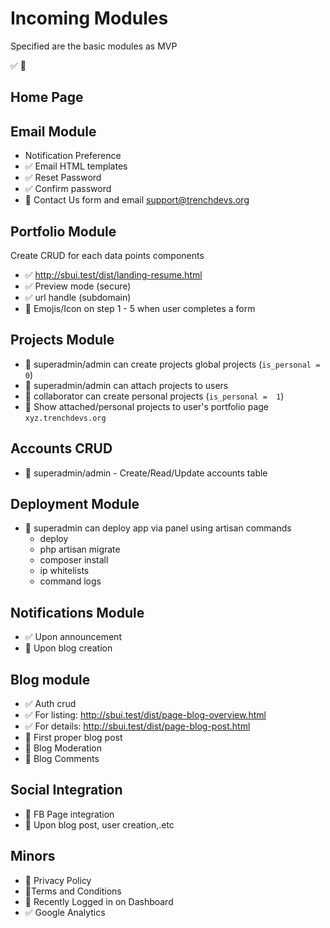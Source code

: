 # Incoming Modules

Specified are the basic modules as MVP

✅
🚧

## Home Page 

## Email Module
- Notification Preference
- ✅ Email HTML templates 
- ✅ Reset Password
- ✅ Confirm password 
- 🚧 Contact Us form and email support@trenchdevs.org

## Portfolio Module 

Create CRUD for each data points components  
- ✅ http://sbui.test/dist/landing-resume.html
- ✅ Preview mode (secure)
- ✅ url handle (subdomain)
- 🚧 Emojis/Icon on step 1 - 5 when user completes a form 

## Projects Module
- 🚧 superadmin/admin can create projects global projects (`is_personal = 0`)
- 🚧 superadmin/admin can attach projects to users 
- 🚧 collaborator can create personal projects (`is_personal =  1`) 
- 🚧 Show attached/personal projects to user's portfolio page `xyz.trenchdevs.org`

## Accounts CRUD 
- 🚧 superadmin/admin - Create/Read/Update accounts table 

## Deployment Module
- 🚧 superadmin can deploy app via panel using artisan commands
    - deploy
    - php artisan migrate
    - composer install
    - ip whitelists
    - command logs
    
## Notifications Module
- ✅ Upon announcement
- 🚧 Upon blog creation

## Blog module

- ✅ Auth crud
- ✅ For listing: http://sbui.test/dist/page-blog-overview.html
- ✅ For details: http://sbui.test/dist/page-blog-post.html
- 🚧 First proper blog post
- 🚧 Blog Moderation
- 🚧 Blog Comments


## Social Integration
- 🚧 FB Page integration 
- 🚧 Upon blog post, user creation,.etc

## Minors
- 🚧 Privacy Policy
- 🚧Terms and Conditions 
- 🚧 Recently Logged in on Dashboard
- ✅ Google Analytics
